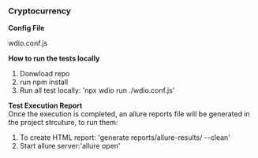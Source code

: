 ### **Cryptocurrency**

**Config File**

wdio.conf.js

**How to run the tests locally**

1. Donwload repo
2. run npm install
3. Run all test locally: 'npx wdio run ./wdio.conf.js' 

**Test Execution Report**
<br>Once the execution is completed, an allure reports file will be generated in the project strcuture, to run them:

1. To create HTML report: 'generate reports/allure-results/ --clean'
2. Start allure server:'allure open'

